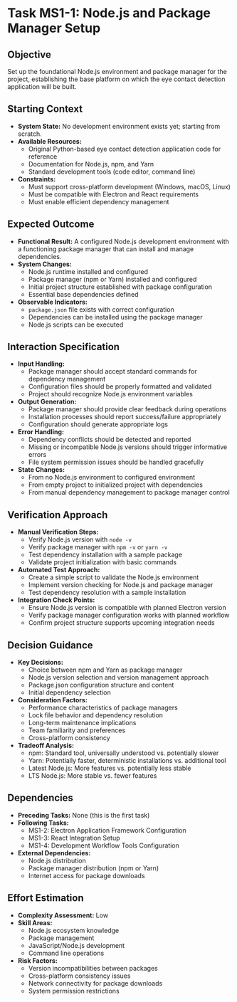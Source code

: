# Task MS1-1: Node.js and Package Manager Setup

## Objective
Set up the foundational Node.js environment and package manager for the project, establishing the base platform on which the eye contact detection application will be built.

## Starting Context
- **System State:** No development environment exists yet; starting from scratch.
- **Available Resources:** 
  - Original Python-based eye contact detection application code for reference
  - Documentation for Node.js, npm, and Yarn
  - Standard development tools (code editor, command line)
- **Constraints:** 
  - Must support cross-platform development (Windows, macOS, Linux)
  - Must be compatible with Electron and React requirements
  - Must enable efficient dependency management

## Expected Outcome
- **Functional Result:** A configured Node.js development environment with a functioning package manager that can install and manage dependencies.
- **System Changes:** 
  - Node.js runtime installed and configured
  - Package manager (npm or Yarn) installed and configured
  - Initial project structure established with package configuration
  - Essential base dependencies defined
- **Observable Indicators:** 
  - `package.json` file exists with correct configuration
  - Dependencies can be installed using the package manager
  - Node.js scripts can be executed

## Interaction Specification
- **Input Handling:** 
  - Package manager should accept standard commands for dependency management
  - Configuration files should be properly formatted and validated
  - Project should recognize Node.js environment variables
- **Output Generation:** 
  - Package manager should provide clear feedback during operations
  - Installation processes should report success/failure appropriately
  - Configuration should generate appropriate logs
- **Error Handling:** 
  - Dependency conflicts should be detected and reported
  - Missing or incompatible Node.js versions should trigger informative errors
  - File system permission issues should be handled gracefully
- **State Changes:** 
  - From no Node.js environment to configured environment
  - From empty project to initialized project with dependencies
  - From manual dependency management to package manager control

## Verification Approach
- **Manual Verification Steps:** 
  - Verify Node.js version with `node -v`
  - Verify package manager with `npm -v` or `yarn -v`
  - Test dependency installation with a sample package
  - Validate project initialization with basic commands
- **Automated Test Approach:** 
  - Create a simple script to validate the Node.js environment
  - Implement version checking for Node.js and package manager
  - Test dependency resolution with a sample installation
- **Integration Check Points:** 
  - Ensure Node.js version is compatible with planned Electron version
  - Verify package manager configuration works with planned workflow
  - Confirm project structure supports upcoming integration needs

## Decision Guidance
- **Key Decisions:** 
  - Choice between npm and Yarn as package manager
  - Node.js version selection and version management approach
  - Package.json configuration structure and content
  - Initial dependency selection
- **Consideration Factors:** 
  - Performance characteristics of package managers
  - Lock file behavior and dependency resolution
  - Long-term maintenance implications
  - Team familiarity and preferences
  - Cross-platform consistency
- **Tradeoff Analysis:** 
  - npm: Standard tool, universally understood vs. potentially slower
  - Yarn: Potentially faster, deterministic installations vs. additional tool
  - Latest Node.js: More features vs. potentially less stable
  - LTS Node.js: More stable vs. fewer features

## Dependencies
- **Preceding Tasks:** None (this is the first task)
- **Following Tasks:** 
  - MS1-2: Electron Application Framework Configuration
  - MS1-3: React Integration Setup
  - MS1-4: Development Workflow Tools Configuration
- **External Dependencies:** 
  - Node.js distribution
  - Package manager distribution (npm or Yarn)
  - Internet access for package downloads

## Effort Estimation
- **Complexity Assessment:** Low
- **Skill Areas:** 
  - Node.js ecosystem knowledge
  - Package management
  - JavaScript/Node.js development
  - Command line operations
- **Risk Factors:** 
  - Version incompatibilities between packages
  - Cross-platform consistency issues
  - Network connectivity for package downloads
  - System permission restrictions